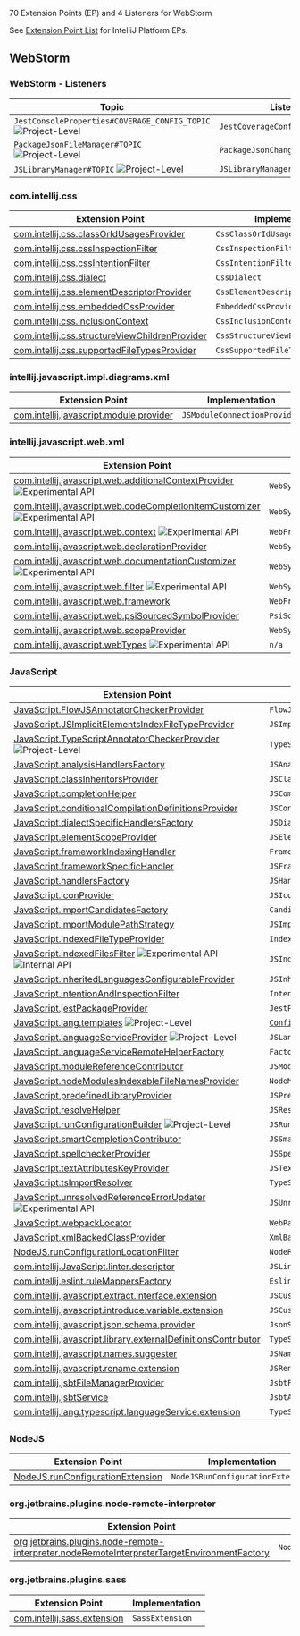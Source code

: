 [//]: # (title: WebStorm Extension Point List)

<!-- Copyright 2000-2021 JetBrains s.r.o. and other contributors. Use of this source code is governed by the Apache 2.0 license that can be found in the LICENSE file. -->

70 Extension Points (EP) and 4 Listeners for WebStorm

See [Extension Point List](extension_point_list.md) for IntelliJ Platform EPs.

<include src="extension_point_list.md" include-id="ep_list_legend"></include>

## WebStorm

### WebStorm - Listeners

| Topic                                                                         | Listener                         |
|-------------------------------------------------------------------------------|----------------------------------|
| `JestConsoleProperties#COVERAGE_CONFIG_TOPIC` ![Project-Level][project-level] | `JestCoverageConfigListener`     |
| `PackageJsonFileManager#TOPIC` ![Project-Level][project-level]                | `PackageJsonChangeListener`      |
| `JSLibraryManager#TOPIC` ![Project-Level][project-level]                      | `JSLibraryManagerChangeListener` |

### com.intellij.css

| Extension Point                                                                                                               | Implementation                     |
|-------------------------------------------------------------------------------------------------------------------------------|------------------------------------|
| [com.intellij.css.classOrIdUsagesProvider](https://jb.gg/ipe?extensions=com.intellij.css.classOrIdUsagesProvider)             | `CssClassOrIdUsagesProvider`       |
| [com.intellij.css.cssInspectionFilter](https://jb.gg/ipe?extensions=com.intellij.css.cssInspectionFilter)                     | `CssInspectionFilter`              |
| [com.intellij.css.cssIntentionFilter](https://jb.gg/ipe?extensions=com.intellij.css.cssIntentionFilter)                       | `CssIntentionFilter`               |
| [com.intellij.css.dialect](https://jb.gg/ipe?extensions=com.intellij.css.dialect)                                             | `CssDialect`                       |
| [com.intellij.css.elementDescriptorProvider](https://jb.gg/ipe?extensions=com.intellij.css.elementDescriptorProvider)         | `CssElementDescriptorProvider`     |
| [com.intellij.css.embeddedCssProvider](https://jb.gg/ipe?extensions=com.intellij.css.embeddedCssProvider)                     | `EmbeddedCssProvider`              |
| [com.intellij.css.inclusionContext](https://jb.gg/ipe?extensions=com.intellij.css.inclusionContext)                           | `CssInclusionContext`              |
| [com.intellij.css.structureViewChildrenProvider](https://jb.gg/ipe?extensions=com.intellij.css.structureViewChildrenProvider) | `CssStructureViewElementsProvider` |
| [com.intellij.css.supportedFileTypesProvider](https://jb.gg/ipe?extensions=com.intellij.css.supportedFileTypesProvider)       | `CssSupportedFileTypesProvider`    |

### intellij.javascript.impl.diagrams.xml

| Extension Point                                                                                                 | Implementation               |
|-----------------------------------------------------------------------------------------------------------------|------------------------------|
| [com.intellij.javascript.module.provider](https://jb.gg/ipe?extensions=com.intellij.javascript.module.provider) | `JSModuleConnectionProvider` |

### intellij.javascript.web.xml

| Extension Point                                                                                                                                                                     | Implementation                          |
|-------------------------------------------------------------------------------------------------------------------------------------------------------------------------------------|-----------------------------------------|
| [com.intellij.javascript.web.additionalContextProvider](https://jb.gg/ipe?extensions=com.intellij.javascript.web.additionalContextProvider) ![Experimental API][experimental]       | `WebSymbolsAdditionalContextProvider`   |
| [com.intellij.javascript.web.codeCompletionItemCustomizer](https://jb.gg/ipe?extensions=com.intellij.javascript.web.codeCompletionItemCustomizer) ![Experimental API][experimental] | `WebSymbolCodeCompletionItemCustomizer` |
| [com.intellij.javascript.web.context](https://jb.gg/ipe?extensions=com.intellij.javascript.web.context) ![Experimental API][experimental]                                           | `WebFrameworkContext`                   |
| [com.intellij.javascript.web.declarationProvider](https://jb.gg/ipe?extensions=com.intellij.javascript.web.declarationProvider)                                                     | `WebSymbolDeclarationProvider`          |
| [com.intellij.javascript.web.documentationCustomizer](https://jb.gg/ipe?extensions=com.intellij.javascript.web.documentationCustomizer) ![Experimental API][experimental]           | `WebSymbolDocumentationCustomizer`      |
| [com.intellij.javascript.web.filter](https://jb.gg/ipe?extensions=com.intellij.javascript.web.filter) ![Experimental API][experimental]                                             | `WebSymbolsFilter`                      |
| [com.intellij.javascript.web.framework](https://jb.gg/ipe?extensions=com.intellij.javascript.web.framework)                                                                         | `WebFramework`                          |
| [com.intellij.javascript.web.psiSourcedSymbolProvider](https://jb.gg/ipe?extensions=com.intellij.javascript.web.psiSourcedSymbolProvider)                                           | `PsiSourcedWebSymbolProvider`           |
| [com.intellij.javascript.web.scopeProvider](https://jb.gg/ipe?extensions=com.intellij.javascript.web.scopeProvider)                                                                 | `WebSymbolsScopeProvider`               |
| [com.intellij.javascript.webTypes](https://jb.gg/ipe?extensions=com.intellij.javascript.webTypes) ![Experimental API][experimental]                                                 | `n/a`                                   |

### JavaScript

| Extension Point                                                                                                                                               | Implementation                                                                                     |
|---------------------------------------------------------------------------------------------------------------------------------------------------------------|----------------------------------------------------------------------------------------------------|
| [JavaScript.FlowJSAnnotatorCheckerProvider](https://jb.gg/ipe?extensions=JavaScript.FlowJSAnnotatorCheckerProvider)                                           | `FlowJSAnnotatorCheckerProvider`                                                                   |
| [JavaScript.JSImplicitElementsIndexFileTypeProvider](https://jb.gg/ipe?extensions=JavaScript.JSImplicitElementsIndexFileTypeProvider)                         | `JSImplicitElementsIndexFileTypeProvider`                                                          |
| [JavaScript.TypeScriptAnnotatorCheckerProvider](https://jb.gg/ipe?extensions=JavaScript.TypeScriptAnnotatorCheckerProvider) ![Project-Level][project-level]   | `TypeScriptAnnotatorCheckerProvider`                                                               |
| [JavaScript.analysisHandlersFactory](https://jb.gg/ipe?extensions=JavaScript.analysisHandlersFactory)                                                         | `JSAnalysisHandlersFactory`                                                                        |
| [JavaScript.classInheritorsProvider](https://jb.gg/ipe?extensions=JavaScript.classInheritorsProvider)                                                         | `JSClassInheritorsProvider`                                                                        |
| [JavaScript.completionHelper](https://jb.gg/ipe?extensions=JavaScript.completionHelper)                                                                       | `JSCompletionHelper`                                                                               |
| [JavaScript.conditionalCompilationDefinitionsProvider](https://jb.gg/ipe?extensions=JavaScript.conditionalCompilationDefinitionsProvider)                     | `JSConditionalCompilationDefinitionsProvider`                                                      |
| [JavaScript.dialectSpecificHandlersFactory](https://jb.gg/ipe?extensions=JavaScript.dialectSpecificHandlersFactory)                                           | `JSDialectSpecificHandlersFactory`                                                                 |
| [JavaScript.elementScopeProvider](https://jb.gg/ipe?extensions=JavaScript.elementScopeProvider)                                                               | `JSElementResolveScopeProvider`                                                                    |
| [JavaScript.frameworkIndexingHandler](https://jb.gg/ipe?extensions=JavaScript.frameworkIndexingHandler)                                                       | `FrameworkIndexingHandler`                                                                         |
| [JavaScript.frameworkSpecificHandler](https://jb.gg/ipe?extensions=JavaScript.frameworkSpecificHandler)                                                       | `JSFrameworkSpecificHandler`                                                                       |
| [JavaScript.handlersFactory](https://jb.gg/ipe?extensions=JavaScript.handlersFactory)                                                                         | `JSHandlersFactory`                                                                                |
| [JavaScript.iconProvider](https://jb.gg/ipe?extensions=JavaScript.iconProvider)                                                                               | `JSIconProvider`                                                                                   |
| [JavaScript.importCandidatesFactory](https://jb.gg/ipe?extensions=JavaScript.importCandidatesFactory)                                                         | `CandidatesFactory`                                                                                |
| [JavaScript.importModulePathStrategy](https://jb.gg/ipe?extensions=JavaScript.importModulePathStrategy)                                                       | `JSImportModulePathStrategy`                                                                       |
| [JavaScript.indexedFileTypeProvider](https://jb.gg/ipe?extensions=JavaScript.indexedFileTypeProvider)                                                         | `IndexedFileTypeProvider`                                                                          |
| [JavaScript.indexedFilesFilter](https://jb.gg/ipe?extensions=JavaScript.indexedFilesFilter) ![Experimental API][experimental] ![Internal API][internal]       | `JSIndexedFilesFilterProvider`                                                                     |
| [JavaScript.inheritedLanguagesConfigurableProvider](https://jb.gg/ipe?extensions=JavaScript.inheritedLanguagesConfigurableProvider)                           | `JSInheritedLanguagesConfigurableProvider`                                                         |
| [JavaScript.intentionAndInspectionFilter](https://jb.gg/ipe?extensions=JavaScript.intentionAndInspectionFilter)                                               | `IntentionAndInspectionFilter`                                                                     |
| [JavaScript.jestPackageProvider](https://jb.gg/ipe?extensions=JavaScript.jestPackageProvider)                                                                 | `JestPackageProvider`                                                                              |
| [JavaScript.lang.templates](https://jb.gg/ipe?extensions=JavaScript.lang.templates) ![Project-Level][project-level]                                           | [`Configurable`](upsource:///platform/ide-core/src/com/intellij/openapi/options/Configurable.java) |
| [JavaScript.languageServiceProvider](https://jb.gg/ipe?extensions=JavaScript.languageServiceProvider) ![Project-Level][project-level]                         | `JSLanguageServiceProvider`                                                                        |
| [JavaScript.languageServiceRemoteHelperFactory](https://jb.gg/ipe?extensions=JavaScript.languageServiceRemoteHelperFactory)                                   | `Factory`                                                                                          |
| [JavaScript.moduleReferenceContributor](https://jb.gg/ipe?extensions=JavaScript.moduleReferenceContributor)                                                   | `JSModuleReferenceContributor`                                                                     |
| [JavaScript.nodeModulesIndexableFileNamesProvider](https://jb.gg/ipe?extensions=JavaScript.nodeModulesIndexableFileNamesProvider)                             | `NodeModulesIndexableFileNamesProvider`                                                            |
| [JavaScript.predefinedLibraryProvider](https://jb.gg/ipe?extensions=JavaScript.predefinedLibraryProvider)                                                     | `JSPredefinedLibraryProvider`                                                                      |
| [JavaScript.resolveHelper](https://jb.gg/ipe?extensions=JavaScript.resolveHelper)                                                                             | `JSResolveHelper`                                                                                  |
| [JavaScript.runConfigurationBuilder](https://jb.gg/ipe?extensions=JavaScript.runConfigurationBuilder) ![Project-Level][project-level]                         | `JSRunConfigurationBuilder`                                                                        |
| [JavaScript.smartCompletionContributor](https://jb.gg/ipe?extensions=JavaScript.smartCompletionContributor)                                                   | `JSSmartCompletionContributor`                                                                     |
| [JavaScript.spellcheckerProvider](https://jb.gg/ipe?extensions=JavaScript.spellcheckerProvider)                                                               | `JSSpellcheckerProvider`                                                                           |
| [JavaScript.textAttributesKeyProvider](https://jb.gg/ipe?extensions=JavaScript.textAttributesKeyProvider)                                                     | `JSTextAttributeKeysProvider`                                                                      |
| [JavaScript.tsImportResolver](https://jb.gg/ipe?extensions=JavaScript.tsImportResolver)                                                                       | `TypeScriptImportsResolverProvider`                                                                |
| [JavaScript.unresolvedReferenceErrorUpdater](https://jb.gg/ipe?extensions=JavaScript.unresolvedReferenceErrorUpdater) ![Experimental API][experimental]       | `JSUnresolvedReferenceErrorUpdater`                                                                |
| [JavaScript.webpackLocator](https://jb.gg/ipe?extensions=JavaScript.webpackLocator)                                                                           | `WebPackConfigLocator`                                                                             |
| [JavaScript.xmlBackedClassProvider](https://jb.gg/ipe?extensions=JavaScript.xmlBackedClassProvider)                                                           | `XmlBackedJSClassProvider`                                                                         |
| [NodeJS.runConfigurationLocationFilter](https://jb.gg/ipe?extensions=NodeJS.runConfigurationLocationFilter)                                                   | `NodeRunConfigurationLocationFilter`                                                               |
| [com.intellij.JavaScript.linter.descriptor](https://jb.gg/ipe?extensions=com.intellij.JavaScript.linter.descriptor)                                           | `JSLinterDescriptor`                                                                               |
| [com.intellij.eslint.ruleMappersFactory](https://jb.gg/ipe?extensions=com.intellij.eslint.ruleMappersFactory)                                                 | `EslintRuleMappersFactory`                                                                         |
| [com.intellij.javascript.extract.interface.extension](https://jb.gg/ipe?extensions=com.intellij.javascript.extract.interface.extension)                       | `JSCustomExtractInterfaceHandler`                                                                  |
| [com.intellij.javascript.introduce.variable.extension](https://jb.gg/ipe?extensions=com.intellij.javascript.introduce.variable.extension)                     | `JSCustomIntroduceVariableHandler`                                                                 |
| [com.intellij.javascript.json.schema.provider](https://jb.gg/ipe?extensions=com.intellij.javascript.json.schema.provider)                                     | `JsonSchemaInJavaScriptProvider`                                                                   |
| [com.intellij.javascript.library.externalDefinitionsContributor](https://jb.gg/ipe?extensions=com.intellij.javascript.library.externalDefinitionsContributor) | `TypeScriptExternalDefinitionsContributor`                                                         |
| [com.intellij.javascript.names.suggester](https://jb.gg/ipe?extensions=com.intellij.javascript.names.suggester)                                               | `JSNamesSuggester`                                                                                 |
| [com.intellij.javascript.rename.extension](https://jb.gg/ipe?extensions=com.intellij.javascript.rename.extension)                                             | `JSRenameExtension`                                                                                |
| [com.intellij.jsbtFileManagerProvider](https://jb.gg/ipe?extensions=com.intellij.jsbtFileManagerProvider)                                                     | `JsbtFileManagerProvider`                                                                          |
| [com.intellij.jsbtService](https://jb.gg/ipe?extensions=com.intellij.jsbtService)                                                                             | `JsbtApplicationService`                                                                           |
| [com.intellij.lang.typescript.languageService.extension](https://jb.gg/ipe?extensions=com.intellij.lang.typescript.languageService.extension)                 | `TypeScriptServiceExtension`                                                                       |

### NodeJS

| Extension Point                                                                                   | Implementation                    |
|---------------------------------------------------------------------------------------------------|-----------------------------------|
| [NodeJS.runConfigurationExtension](https://jb.gg/ipe?extensions=NodeJS.runConfigurationExtension) | `NodeJSRunConfigurationExtension` |

### org.jetbrains.plugins.node-remote-interpreter

| Extension Point                                                                                                                                                                                                         | Implementation                                  |
|-------------------------------------------------------------------------------------------------------------------------------------------------------------------------------------------------------------------------|-------------------------------------------------|
| [org.jetbrains.plugins.node-remote-interpreter.nodeRemoteInterpreterTargetEnvironmentFactory](https://jb.gg/ipe?extensions=org.jetbrains.plugins.node-remote-interpreter.nodeRemoteInterpreterTargetEnvironmentFactory) | `NodeRemoteInterpreterTargetEnvironmentFactory` |

### org.jetbrains.plugins.sass

| Extension Point                                                                         | Implementation  |
|-----------------------------------------------------------------------------------------|-----------------|
| [com.intellij.sass.extension](https://jb.gg/ipe?extensions=com.intellij.sass.extension) | `SassExtension` |

[experimental]: https://img.shields.io/badge/-Experimental_API-red?style=flat-square
[internal]: https://img.shields.io/badge/-Internal_API-darkred?style=flat-square
[project-level]: https://img.shields.io/badge/-Project--Level-blue?style=flat-square
[non-dynamic]: https://img.shields.io/badge/-Non--Dynamic-orange?style=flat-square
[deprecated]: https://img.shields.io/badge/-Deprecated-lightgrey?style=flat-square
